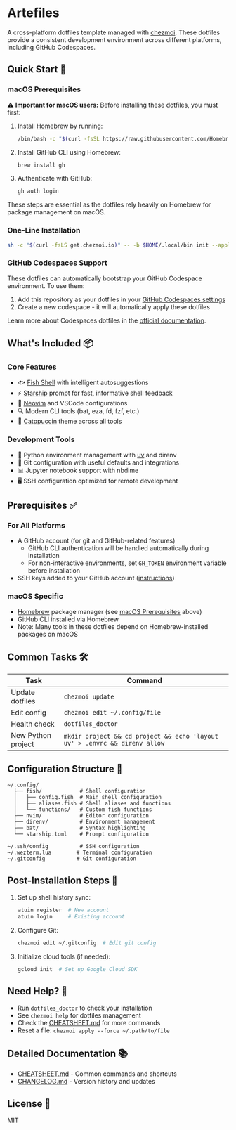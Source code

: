 # Artefiles

A cross-platform dotfiles template managed with [chezmoi](https://chezmoi.io/). These dotfiles provide a consistent development environment across different platforms, including GitHub Codespaces.

## Quick Start 🚀

### macOS Prerequisites

⚠️ **Important for macOS users:** Before installing these dotfiles, you must first:

1. Install [Homebrew](https://brew.sh/) by running:
   ```bash
   /bin/bash -c "$(curl -fsSL https://raw.githubusercontent.com/Homebrew/install/HEAD/install.sh)"
   ```

2. Install GitHub CLI using Homebrew:
   ```bash
   brew install gh
   ```

3. Authenticate with GitHub:
   ```bash
   gh auth login
   ```

These steps are essential as the dotfiles rely heavily on Homebrew for package management on macOS.

### One-Line Installation

```bash
sh -c "$(curl -fsLS get.chezmoi.io)" -- -b $HOME/.local/bin init --apply artefactory/artefiles
```

### GitHub Codespaces Support

These dotfiles can automatically bootstrap your GitHub Codespace environment. To use them:

1. Add this repository as your dotfiles in your [GitHub Codespaces settings](https://github.com/settings/codespaces)
2. Create a new codespace - it will automatically apply these dotfiles

Learn more about Codespaces dotfiles in the [official documentation](https://docs.github.com/en/codespaces/customizing-your-codespace/personalizing-github-codespaces-for-your-account#dotfiles).

## What's Included 📦

### Core Features

- 🐟 [Fish Shell](https://fishshell.com/) with intelligent autosuggestions
- ⚡ [Starship](https://starship.rs/) prompt for fast, informative shell feedback
- 📝 [Neovim](https://neovim.io/) and VSCode configurations
- 🔍 Modern CLI tools (bat, eza, fd, fzf, etc.)
- 🌟 [Catppuccin](https://github.com/catppuccin/catppuccin) theme across all tools

### Development Tools

- 🐍 Python environment management with [uv](https://github.com/astral-sh/uv) and direnv
- 🔄 Git configuration with useful defaults and integrations
- 📊 Jupyter notebook support with nbdime
- 🖥️ SSH configuration optimized for remote development

## Prerequisites ✅

### For All Platforms
- A GitHub account (for git and GitHub-related features)
  - GitHub CLI authentication will be handled automatically during installation
  - For non-interactive environments, set `GH_TOKEN` environment variable before installation
- SSH keys added to your GitHub account ([instructions](https://docs.github.com/en/authentication/connecting-to-github-with-ssh/generating-a-new-ssh-key-and-adding-it-to-the-ssh-agent))

### macOS Specific
- [Homebrew](https://brew.sh/) package manager (see [macOS Prerequisites](#macos-prerequisites) above)
- GitHub CLI installed via Homebrew
- Note: Many tools in these dotfiles depend on Homebrew-installed packages on macOS

## Common Tasks 🛠️

| Task | Command |
|------|---------|
| Update dotfiles | `chezmoi update` |
| Edit config | `chezmoi edit ~/.config/file` |
| Health check | `dotfiles_doctor` |
| New Python project | `mkdir project && cd project && echo 'layout uv' > .envrc && direnv allow` |

## Configuration Structure 📁

```
~/.config/
  ├── fish/            # Shell configuration
  │   ├── config.fish  # Main shell configuration
  │   ├── aliases.fish # Shell aliases and functions
  │   └── functions/   # Custom fish functions
  ├── nvim/            # Editor configuration
  ├── direnv/          # Environment management
  ├── bat/             # Syntax highlighting
  └── starship.toml    # Prompt configuration

~/.ssh/config          # SSH configuration
~/.wezterm.lua        # Terminal configuration
~/.gitconfig          # Git configuration
```

## Post-Installation Steps 📝

1. Set up shell history sync:
   ```bash
   atuin register  # New account
   atuin login     # Existing account
   ```

2. Configure Git:
   ```bash
   chezmoi edit ~/.gitconfig  # Edit git config
   ```

3. Initialize cloud tools (if needed):
   ```bash
   gcloud init  # Set up Google Cloud SDK
   ```

## Need Help? 🤔

- Run `dotfiles_doctor` to check your installation
- See `chezmoi help` for dotfiles management
- Check the [CHEATSHEET.md](CHEATSHEET.md) for more commands
- Reset a file: `chezmoi apply --force ~/.path/to/file`

## Detailed Documentation 📚

- [CHEATSHEET.md](CHEATSHEET.md) - Common commands and shortcuts
- [CHANGELOG.md](CHANGELOG.md) - Version history and updates

## License 📄

MIT
